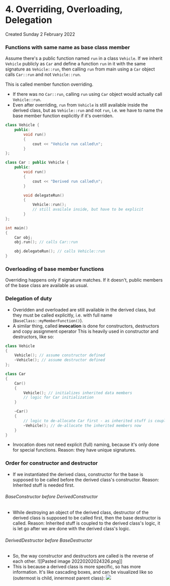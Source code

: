 # 4. Overriding, Overloading, Delegation
Created Sunday 2 February 2022


### Functions with same name as base class member
Assume there's a public function named `run` in a class `Vehicle`.
If we inherit `Vehicle` publicly as `Car` and define a function `run` in it with the same signature as `Vehicle::run`, then calling `run` from main using a `Car` object calls `Car::run` and not `Vehicle::run`.

This is called member function overriding.

- If there was no `Car::run`, calling `run` using `Car` object would actually call `Vehicle::run`.
- Even after overriding, `run` from `Vehicle` is still available inside the derived class, but as `Vehicle::run` and not `run`, i.e. we have to name the base member function explicitly if it's overriden.

```c++
class Vehicle {
	public:
		void run()
		{
			cout << "Vehicle run called\n";
		}
};

class Car : public Vehicle {
	public:	
		void run()
		{
			cout << "Derived run called\n";
		}

		void delegateRun()
		{
			Vehicle::run();
			// still availale inside, but have to be explicit
		}
};

int main()
{
	Car obj;
	obj.run(); // calls Car::run

	obj.delegateRun(); // calls Vehicle::run
}
```


### Overloading of base member functions
Overriding happens only if signature matches. If it doesn't, public members of the base class are available as usual.


### Delegation of duty
- Overidden and overloaded are still available in the derived class, but they must be called explicitly, i.e. with full name (`BaseClass::myMemberFunction()`).
- A similar thing, called **invocation** is done for constructors, destructors and copy assignment operator This is heavily used in constructor and destructors, like so:
```c++
class Vehicle
{
	Vehicle(); // assume constructor defined
	~Vehicle(); // assume destructor defined
};

class Car
{
	Car()
	{
		Vehicle(); // initializes inherited data members
		// logic for Car initialization
	}

	~Car()
	{
		// logic to de-allocate Car first - as inherited stuff is coupled with this
		~Vehicle(); // de-allocate the inherited members now
	}
}
```
* Invocation does not need explicit (full) naming, because it's only done for special functions. Reason: they have unique signatures.

### Order for constructor and destructor
- If we instantiated the derived class, constructor for the base is supposed to be called before the derived class's constructor. Reason: Inherited stuff is needed first.
###### BaseConstructor before DerivedConstructor
- While destroying an object of the derived class, destructor of the derived class is supposed to be called first, then the base destructor is called. Reason: Inherited stuff is coupled to the derived class's logic, it is let go after we are done with the derived class's logic.
###### DerivedDestructor before BaseDestructor
- So, the way constructor and destructors are called is the reverse of each other.
![[Pasted image 20220202024326.png]]
- This is because a derived class is more specific, so has more information. It's like cascading boxes, and can be visualized like so (outermost is child, innermost parent class):
![](Selection_107.png)